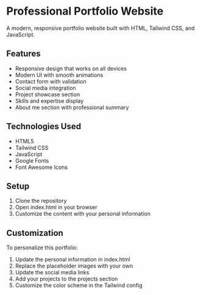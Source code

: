 # Professional Portfolio Website

A modern, responsive portfolio website built with HTML, Tailwind CSS, and JavaScript.

## Features

- Responsive design that works on all devices
- Modern UI with smooth animations
- Contact form with validation
- Social media integration
- Project showcase section
- Skills and expertise display
- About me section with professional summary

## Technologies Used

- HTML5
- Tailwind CSS
- JavaScript
- Google Fonts
- Font Awesome Icons

## Setup

1. Clone the repository
2. Open index.html in your browser
3. Customize the content with your personal information

## Customization

To personalize this portfolio:

1. Update the personal information in index.html
2. Replace the placeholder images with your own
3. Update the social media links
4. Add your projects to the projects section
5. Customize the color scheme in the Tailwind config
